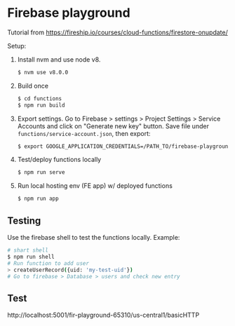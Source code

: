 # Firebase playground

Tutorial from https://fireship.io/courses/cloud-functions/firestore-onupdate/

Setup:

1. Install nvm and use node v8.
    ```sh
    $ nvm use v8.0.0
    ```
1. Build once
    ```sh
    $ cd functions
    $ npm run build
    ```
1. Export settings. Go to Firebase > settings > Project Settings > Service Accounts and click on "Generate new key" button. Save file under `functions/service-account.json`, then export:
    ```sh
    $ export GOOGLE_APPLICATION_CREDENTIALS=/PATH_TO/firebase-playground/functions/service-account.json
    ```
1. Test/deploy functions locally
    ```sh
    $ npm run serve
    ```
1. Run local hosting env (FE app) w/ deployed functions
    ```sh
    $ npm run app
    ```

## Testing

Use the firebase shell to test the functions locally. Example:
```sh
# shart shell
$ npm run shell
# Run function to add user
> createUserRecord({uid: 'my-test-uid'})
# Go to firebase > Database > users and check new entry
```

## Test
http://localhost:5001/fir-playground-65310/us-central1/basicHTTP